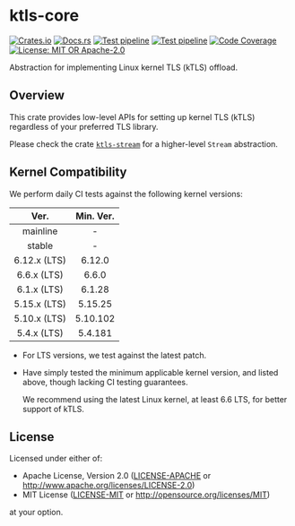 # ktls-core

[![Crates.io](https://img.shields.io/crates/v/ktls-core)](https://crates.io/crates/ktls-core)
[![Docs.rs](https://docs.rs/ktls-core/badge.svg)](https://docs.rs/ktls-core)
[![Test pipeline](https://github.com/hanyu-dev/ktls/actions/workflows/ci.yml/badge.svg)](https://github.com/hanyu-dev/ktls/actions/workflows/ci.yml?query=branch%3Amain)
[![Test pipeline](https://github.com/hanyu-dev/ktls/actions/workflows/kernel-compatibility-test.yml/badge.svg)](https://github.com/hanyu-dev/ktls/actions/workflows/kernel-compatibility-test.yml?query=branch%3Amain)
[![Code Coverage](https://codecov.io/github/hanyu-dev/ktls/graph/badge.svg?token=vwYtOhk2cV)](https://codecov.io/github/hanyu-dev/ktls)
[![License: MIT OR Apache-2.0](https://img.shields.io/badge/license-MIT%20OR%20Apache--2.0-blue.svg)](LICENSE-MIT)

Abstraction for implementing Linux kernel TLS (kTLS) offload.

## Overview

This crate provides low-level APIs for setting up kernel TLS (kTLS) regardless of your preferred TLS library.

Please check the crate [`ktls-stream`](https://crates.io/crates/ktls-stream) for a higher-level `Stream` abstraction.

## Kernel Compatibility

We perform daily CI tests against the following kernel versions:

|     Ver.     | Min. Ver. |
| :----------: | :-------: |
|   mainline   |     -     |
|    stable    |     -     |
| 6.12.x (LTS) |  6.12.0   |
| 6.6.x (LTS)  |   6.6.0   |
| 6.1.x (LTS)  |  6.1.28   |
| 5.15.x (LTS) |  5.15.25  |
| 5.10.x (LTS) | 5.10.102  |
| 5.4.x (LTS)  |  5.4.181  |

- For LTS versions, we test against the latest patch.
- Have simply tested the minimum applicable kernel version, and listed above, though lacking CI testing guarantees.

  We recommend using the latest Linux kernel, at least 6.6 LTS, for better support of kTLS.

## License

Licensed under either of:

- Apache License, Version 2.0 ([LICENSE-APACHE](LICENSE-APACHE) or <http://www.apache.org/licenses/LICENSE-2.0>)
- MIT License ([LICENSE-MIT](LICENSE-MIT) or <http://opensource.org/licenses/MIT>)

at your option.
